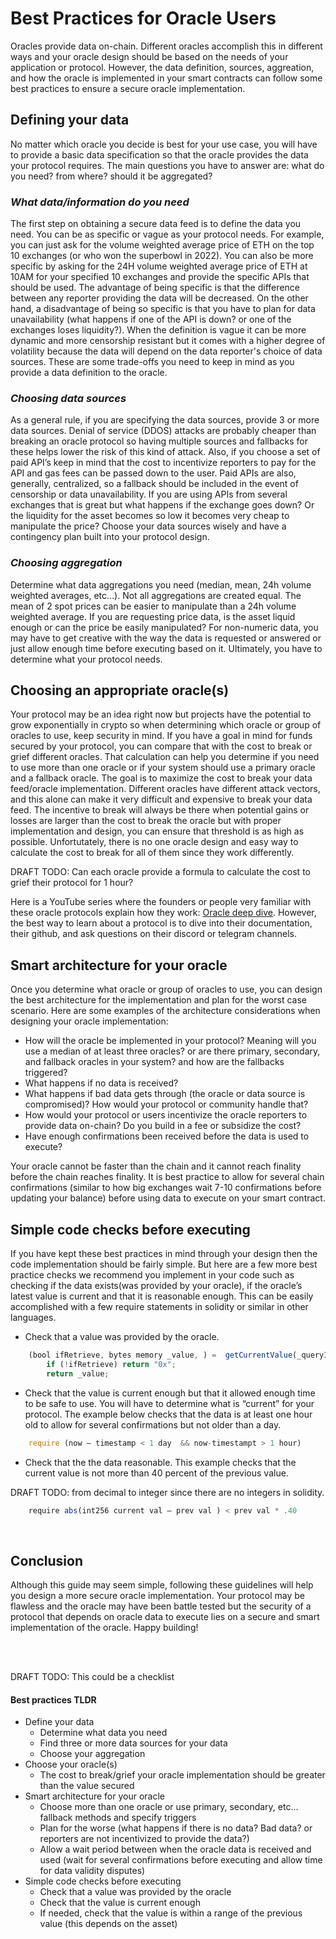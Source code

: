 # Best Practices for Oracle Users
 
Oracles provide data on-chain. Different oracles accomplish this in different ways and your oracle design should be based on the needs of your application or protocol. However, the data definition, sources, aggreation, and how the oracle is implemented in your smart contracts can follow some best practices to ensure a secure oracle implementation. 

## Defining your data
No matter which oracle you decide is best for your use case, you will have to provide a basic data specification so that the oracle provides the data your protocol requires. The main questions you have to answer are:  what do you need? from where? should it be aggregated?

 
### *What data/information do you need*
The first step on obtaining a secure data feed is to define the data you need. You can be as specific or vague as your protocol needs. For example, you can just ask for the volume weighted average price of ETH on the top 10 exchanges (or who won the superbowl in 2022). You can also be more specific by asking for the 24H volume weighted average price of ETH at 10AM for your specified 10 exchanges and provide the specific APIs that should be used. The advantage of being specific is that the difference between any reporter providing the data will be decreased. On the other hand, a disadvantage of being so specific is that you have to plan for data unavailability (what happens if one of the API is down? or one of the exchanges loses liquidity?). When the definition is vague it can be more dynamic and more censorship resistant but it comes with a higher degree of volatility because the data will depend on the data reporter's choice of data sources.  These are some trade-offs you need to keep in mind as you provide a data definition to the oracle.

 
### *Choosing data sources*
As a general rule, if you are specifying the data sources, provide 3 or more data sources. Denial of service (DDOS) attacks are probably cheaper than breaking an oracle protocol so having multiple sources and fallbacks for these helps lower the risk of this kind of attack. Also, if you choose a set of paid API’s keep in mind that the cost to incentivize reporters to pay for the API and gas fees can be passed down to the user. Paid APIs are also, generally, centralized, so a fallback should be included in the event of censorship or data unavailability. If you are using APIs from several exchanges that is great but what happens if the exchange goes down? Or the liquidity for the asset becomes so low it becomes very cheap to manipulate the price? Choose your data sources wisely and have a contingency plan built into your protocol design.

 
### *Choosing aggregation*
Determine what data aggregations you need (median, mean, 24h volume weighted averages, etc…). Not all aggregations are created equal. The mean of 2 spot prices can be easier to manipulate than a 24h volume weighted average. If you are requesting price data, is the asset liquid enough or can the price be easily manipulated?  For non-numeric data, you may have to get creative with the way the data is requested or answered or just allow enough time before executing based on it. Ultimately, you have to determine what your protocol needs.


 
## Choosing an appropriate oracle(s)
Your protocol may be an idea right now but projects have the potential to grow exponentially in crypto so when determining which oracle or group of oracles to use, keep security in mind. If you have a goal in mind for funds secured by your protocol, you can compare that with the cost to break or grief different oracles. That calculation can help you determine if you need to use more than one oracle or if your system should use a primary oracle and a fallback oracle. The goal is to maximize the cost to break your data feed/oracle implementation. Different oracles have different attack vectors, and this alone can make it very difficult and expensive to break your data feed. The incentive to break will always be there when potential gains or losses are larger than the cost to break the oracle but with proper implementation and design, you can ensure that threshold is as high as possible. Unfortutately, there is no one oracle design and easy way to calculate the cost to break for all of them since they work differently. 

DRAFT TODO: Can each oracle provide a formula to calculate the cost to grief their protocol for 1 hour?
 
Here is a YouTube series where the founders or people very familiar with these oracle protocols explain how they work: [Oracle deep dive](https://www.youtube.com/channel/UCtFzhqGOVXyi91gaiIBEkNw). However, the best way to learn about a protocol is to dive into their documentation, their github, and ask questions on their discord or telegram channels.

 
## Smart architecture for your oracle
Once you determine what oracle or group of oracles to use, you can design the best architecture for the implementation and plan for the worst case scenario. Here are some examples of the architecture considerations when designing your oracle implementation: 
 
- How will the oracle be implemented in your protocol? Meaning will you use a median of at least three oracles? or are there primary, secondary, and fallback oracles in your system? and how are the fallbacks triggered?
- What happens if no data is received?
- What happens if bad data gets through (the oracle or data source is compromised)? How would your protocol or community handle that?
- How would your protocol or users incentivize the oracle reporters to provide data on-chain? Do you build in a fee or subsidize the cost?
- Have enough confirmations been received before the data is used to execute? 

Your oracle cannot be faster than the chain and it cannot reach finality before the chain reaches finality. It is best practice to allow for several chain confirmations (similar to how big exchanges wait 7-10 confirmations before updating your balance) before using data to execute on your smart contract.
 

## Simple code checks before executing
If you have kept these best practices in mind through your design then the code implementation should be fairly simple. But here are a few more best practice checks we recommend you implement in your code such as checking if the data exists(was provided by your oracle), if the oracle’s latest value is current and that it is reasonable enough. This can be easily accomplished with a few require statements in solidity or similar in other languages.
 
- Check that a value was provided by the oracle.

```javascript
    (bool ifRetrieve, bytes memory _value, ) =  getCurrentValue(_queryId);
    	if (!ifRetrieve) return "0x";
    	return _value;
```

- Check that the value is current enough but that it allowed enough time to be safe to use. You will have to determine what is “current” for your protocol. The example below checks that the data is at least one hour old to allow for several confirmations but not older than a day.

```javascript
    require (now – timestamp < 1 day  && now-timestampt > 1 hour)
```

- Check that the the data reasonable. This example checks that the current value is not more than 40 percent of the previous value.

DRAFT TODO: from decimal to integer since there are no integers in solidity.

```javascript
    require abs(int256 current val – prev val ) < prev val * .40
 ```

<br>

## Conclusion
Although this guide may seem simple, following these guidelines will help you design a more secure oracle implementation. Your protocol may be flawless and the oracle may have been battle tested but the security of a protocol that depends on oracle data to execute lies on a secure and smart implementation of the oracle. Happy building!
 

 <br>
 <br>
 
DRAFT TODO: This could be a checklist

#### Best practices TLDR

- Define your data
    * Determine what data you need
    * Find three or more data sources for your data
    * Choose your aggregation
- Choose your oracle(s)
    * The cost to break/grief your oracle implementation should be greater than the value secured
- Smart architecture for your oracle
    * Choose more than one oracle or use primary, secondary, etc... fallback methods and specify triggers
    * Plan for the worse (what happens if there is no data? Bad data? or reporters are not incentivized to provide the data?)
    * Allow a wait period between when the oracle data is received and used (wait for several confirmations before executing and allow time for data validity disputes)
- Simple code checks before executing
    * Check that a value was provided by the oracle
    * Check that the value is current enough
    * If needed, check that the value is within a range of the previous value (this depends on
the asset)
